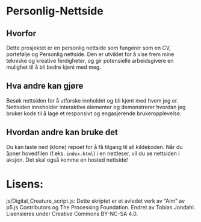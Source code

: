 # Personlig-Nettside

## Hvorfor
Dette prosjektet er en personlig nettside som fungerer som en CV, portefølje og Personlig nettside. Den er utviklet for å vise frem mine tekniske og kreative ferdigheter, og gir potensielle arbeidsgivere en mulighet til å bli bedre kjent med meg.

## Hva andre kan gjøre
Besøk nettsiden for å utforske innholdet og bli kjent med hvem jeg er. Nettsiden inneholder interaktive elementer og demonstrerer hvordan jeg bruker kode til å lage et responsivt og engasjerende brukeropplevelse.

## Hvordan andre kan bruke det
Du kan laste ned (klone) repoet for å få tilgang til all kildekoden. Når du åpner hovedfilen (f.eks. `index.html`) i en nettleser, vil du se nettsiden i aksjon.
Det skal også komme en hosted nettside!


# Lisens:
js/Digital_Creature_script.js:
Dette skriptet er et avledet verk av “Aim” av p5.js Contributors og The Processing Foundation.
Endret av Tobias Jondahl.
Lisensieres under Creative Commons BY-NC-SA 4.0.

